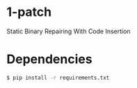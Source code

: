 # 1-patch
Static Binary Repairing With Code Insertion

# Dependencies

```bash
$ pip install -r requirements.txt
```
